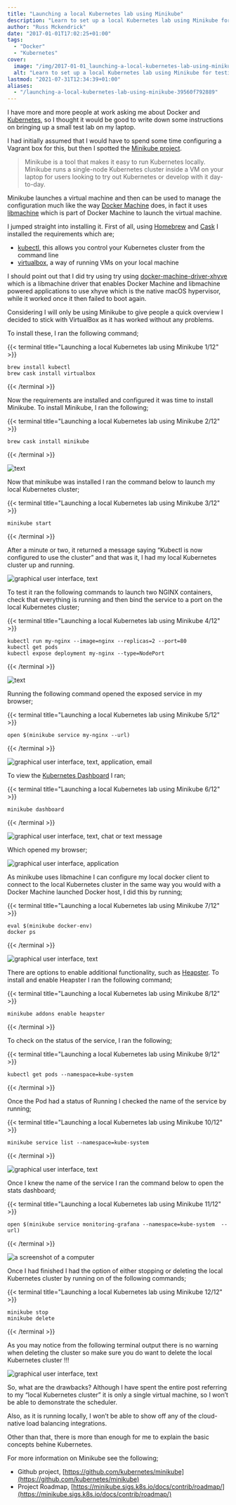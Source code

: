 ```yaml
---
title: "Launching a local Kubernetes lab using Minikube"
description: "Learn to set up a local Kubernetes lab using Minikube for testing or development. Install, configure, and enable additional functionalities."
author: "Russ Mckendrick"
date: "2017-01-01T17:02:25+01:00"
tags:
  - "Docker"
  - "Kubernetes"
cover:
  image: "/img/2017-01-01_launching-a-local-kubernetes-lab-using-minikube_0.png"
  alt: "Learn to set up a local Kubernetes lab using Minikube for testing or development. Install, configure, and enable additional functionalities."
lastmod: "2021-07-31T12:34:39+01:00"
aliases:
  - "/launching-a-local-kubernetes-lab-using-minikube-39560f792889"
---
```


I have more and more people at work asking me about Docker and [Kubernetes](http://kubernetes.io/), so I thought it would be good to write down some instructions on bringing up a small test lab on my laptop.

I had initially assumed that I would have to spend some time configuring a Vagrant box for this, but then I spotted the [Minikube project](https://github.com/kubernetes/minikube).

> Minikube is a tool that makes it easy to run Kubernetes locally. Minikube runs a single-node Kubernetes cluster inside a VM on your laptop for users looking to try out Kubernetes or develop with it day-to-day.

Minikube launches a virtual machine and then can be used to manage the configuration much like the way [Docker Machine](https://docs.docker.com/) does, in fact it uses [libmachine](https://github.com/docker/machine/tree/master/libmachine) which is part of Docker Machine to launch the virtual machine.

I jumped straight into installing it. First of all, using [Homebrew](http://brew.sh/) and [Cask](https://github.com/Homebrew/homebrew-cask/) I installed the requirements which are;

- [kubectl](http://kubernetes.io/docs/user-guide/kubectl-overview/), this allows you control your Kubernetes cluster from the command line
- [virtualbox](http://virtualbox.org/), a way of running VMs on your local machine

I should point out that I did try using try using [docker-machine-driver-xhyve](https://github.com/zchee/docker-machine-driver-xhyve) which is a libmachine driver that enables Docker Machine and libmachine powered applications to use xhyve which is the native macOS hypervisor, while it worked once it then failed to boot again.

Considering I will only be using Minikube to give people a quick overview I decided to stick with VirtualBox as it has worked without any problems.

To install these, I ran the following command;

{{< terminal title="Launching a local Kubernetes lab using Minikube 1/12" >}}
```
brew install kubectl
brew cask install virtualbox
```
{{< /terminal >}}

Now the requirements are installed and configured it was time to install Minikube. To install Minikube, I ran the following;

{{< terminal title="Launching a local Kubernetes lab using Minikube 2/12" >}}
```
brew cask install minikube
```
{{< /terminal >}}

![text](/img/2017-01-01_launching-a-local-kubernetes-lab-using-minikube_1.png)

Now that minikube was installed I ran the command below to launch my local Kubernetes cluster;

{{< terminal title="Launching a local Kubernetes lab using Minikube 3/12" >}}
```
minikube start
```
{{< /terminal >}}

After a minute or two, it returned a message saying “Kubectl is now configured to use the cluster” and that was it, I had my local Kubernetes cluster up and running.

![graphical user interface, text](/img/2017-01-01_launching-a-local-kubernetes-lab-using-minikube_2.png)

To test it ran the following commands to launch two NGINX containers, check that everything is running and then bind the service to a port on the local Kubernetes cluster;

{{< terminal title="Launching a local Kubernetes lab using Minikube 4/12" >}}
```
kubectl run my-nginx --image=nginx --replicas=2 --port=80
kubectl get pods
kubectl expose deployment my-nginx --type=NodePort
```
{{< /terminal >}}

![text](/img/2017-01-01_launching-a-local-kubernetes-lab-using-minikube_3.png)

Running the following command opened the exposed service in my browser;

{{< terminal title="Launching a local Kubernetes lab using Minikube 5/12" >}}
```
open $(minikube service my-nginx --url)
```
{{< /terminal >}}

![graphical user interface, text, application, email](/img/2017-01-01_launching-a-local-kubernetes-lab-using-minikube_4.png)

To view the [Kubernetes Dashboard](http://kubernetes.io/docs/user-guide/ui/) I ran;

{{< terminal title="Launching a local Kubernetes lab using Minikube 6/12" >}}
```
minikube dashboard
```
{{< /terminal >}}

![graphical user interface, text, chat or text message](/img/2017-01-01_launching-a-local-kubernetes-lab-using-minikube_5.png)

Which opened my browser;

![graphical user interface, application](/img/2017-01-01_launching-a-local-kubernetes-lab-using-minikube_6.png)

As minikube uses libmachine I can configure my local docker client to connect to the local Kubernetes cluster in the same way you would with a Docker Machine launched Docker host, I did this by running;

{{< terminal title="Launching a local Kubernetes lab using Minikube 7/12" >}}
```
eval $(minikube docker-env)
docker ps
```
{{< /terminal >}}

![graphical user interface, text](/img/2017-01-01_launching-a-local-kubernetes-lab-using-minikube_7.png)

There are options to enable additional functionality, such as [Heapster](https://github.com/kubernetes/heapster). To install and enable Heapster I ran the following command;

{{< terminal title="Launching a local Kubernetes lab using Minikube 8/12" >}}
```
minikube addons enable heapster
```
{{< /terminal >}}

To check on the status of the service, I ran the following;

{{< terminal title="Launching a local Kubernetes lab using Minikube 9/12" >}}
```
kubectl get pods --namespace=kube-system
```
{{< /terminal >}}

Once the Pod had a status of Running I checked the name of the service by running;

{{< terminal title="Launching a local Kubernetes lab using Minikube 10/12" >}}
```
minikube service list --namespace=kube-system
```
{{< /terminal >}}

![graphical user interface, text](/img/2017-01-01_launching-a-local-kubernetes-lab-using-minikube_8.png)

Once I knew the name of the service I ran the command below to open the stats dashboard;

{{< terminal title="Launching a local Kubernetes lab using Minikube 11/12" >}}
```
open $(minikube service monitoring-grafana --namespace=kube-system  --url)
```
{{< /terminal >}}

![a screenshot of a computer](/img/2017-01-01_launching-a-local-kubernetes-lab-using-minikube_9.png)

Once I had finished I had the option of either stopping or deleting the local Kubernetes cluster by running on of the following commands;

{{< terminal title="Launching a local Kubernetes lab using Minikube 12/12" >}}
```
minikube stop
minikube delete
```
{{< /terminal >}}

As you may notice from the following terminal output there is no warning when deleting the cluster so make sure you do want to delete the local Kubernetes cluster !!!

![graphical user interface, text](/img/2017-01-01_launching-a-local-kubernetes-lab-using-minikube_10.png)

So, what are the drawbacks? Although I have spent the entire post referring to my “local Kubernetes cluster” it is only a single virtual machine, so I won’t be able to demonstrate the scheduler.

Also, as it is running locally, I won’t be able to show off any of the cloud-native load balancing integrations.

Other than that, there is more than enough for me to explain the basic concepts behine Kubernetes.

For more information on Minikube see the following;

- Github project, [https://github.com/kubernetes/minikube](https://github.com/kubernetes/minikube)
- Project Roadmap, [https://minikube.sigs.k8s.io/docs/contrib/roadmap/](https://minikube.sigs.k8s.io/docs/contrib/roadmap/)